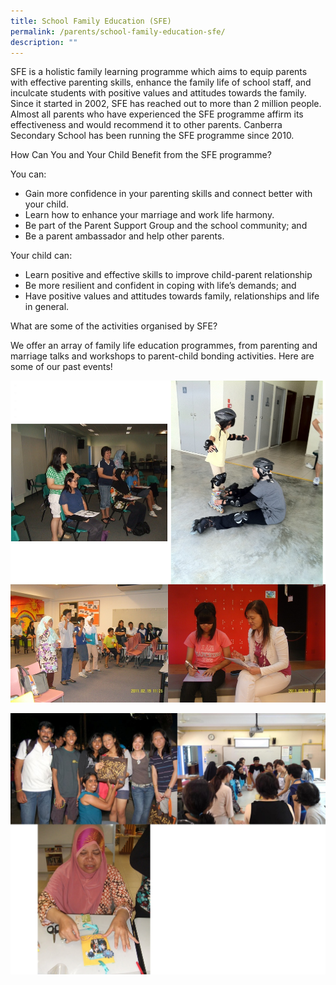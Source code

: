 ```yaml
---
title: School Family Education (SFE)
permalink: /parents/school-family-education-sfe/
description: ""
---
```


<p>SFE is a holistic family learning programme which aims to equip parents with effective parenting skills, enhance the family life of school staff, and inculcate students with positive values and attitudes towards the family. Since it started in 2002, SFE has reached out to more than 2 million people. Almost all parents who have experienced the SFE programme affirm its effectiveness and would recommend it to other parents. Canberra Secondary School has been running the SFE programme since 2010.</p>
<p>How Can You and Your Child Benefit from the SFE programme?</p>
<p>You can:</p>
<ul>
<li>Gain more confidence in your parenting skills and connect better with your child.</li>
<li>Learn how to enhance your marriage and work life harmony.</li>
<li>Be part of the Parent Support Group and the school community; and</li>
<li>Be a parent ambassador and help other parents.</li>
</ul>
<p>Your child can:</p>
<ul>
<li>Learn positive and effective skills to improve child-parent relationship</li>
<li>Be more resilient and confident in coping with life&rsquo;s demands; and</li>
<li>Have positive values and attitudes towards family, relationships and life in general.</li>
</ul>
<p>What are some of the activities organised by SFE?</p>
<p>We offer an array of family life education programmes, from parenting and marriage talks and workshops to parent-child bonding activities. Here are some of our past events!</p>

![](/images/sfe1.jpg)

![](/images/sfe2.jpg)
